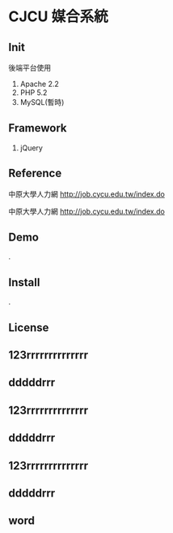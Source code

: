 # CJCU 媒合系統 

## Init

 後端平台使用
 1. Apache 2.2
 2. PHP 5.2
 3. MySQL(暫時)
 
 
## Framework

 1. jQuery
 
## Reference

 中原大學人力網
 http://job.cycu.edu.tw/index.do
 
 
  中原大學人力網
 http://job.cycu.edu.tw/index.do
 
 

## Demo

 .

## Install

 .

## License

## 123rrrrrrrrrrrrrr
## dddddrrr
## 123rrrrrrrrrrrrrr
## dddddrrr
## 123rrrrrrrrrrrrrr
## dddddrrr


## word